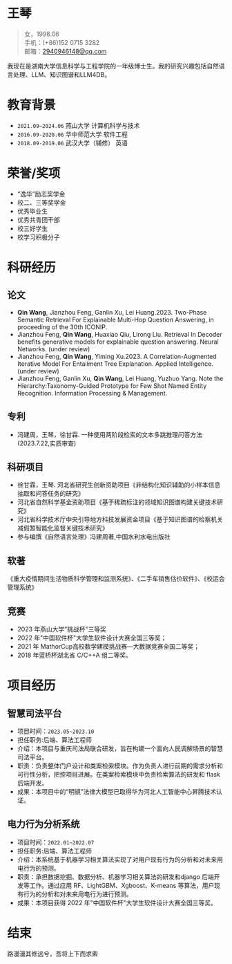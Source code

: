 # 王琴
> 女，1998.06  
> 手机：(+86)152 0715 3282   
> 邮箱：2940946148@qq.com

我现在是湖南大学信息科学与工程学院的一年级博士生。我的研究兴趣包括自然语言处理、LLM、知识图谱和LLM4DB。

# 教育背景
- ``2021.09~2024.06``    燕山大学            计算机科学与技术        
- ``2016.09-2020.06``    华中师范大学            软件工程           
- ``2018.09-2019.06``    武汉大学（辅修）          英语              

# 荣誉/奖项
- “逸华”励志奖学金
- 校二、三等奖学金
- 优秀毕业生
- 优秀共青团干部
- 校三好学生
- 校学习积极分子

# 科研经历
## 论文
- **Qin Wang**, Jianzhou Feng, Ganlin Xu, Lei Huang.2023. Two-Phase Semantic Retrieval For Explainable Multi-Hop Question Answering, in proceeding of the 30th ICONIP. 
- Jianzhou Feng, **Qin Wang**, Huaxiao Qiu, Lirong Liu. Retrieval In Decoder benefits generative models for explainable question answering. Neural Networks. (under review)
- Jianzhou Feng, **Qin Wang**, Yiming Xu.2023. A Correlation-Augmented Iterative Model For Entailment Tree Explanation. Applied Intelligence. (under review)
- Jianzhou Feng, Ganlin Xu, **Qin Wang**, Lei Huang, Yuzhuo Yang. Note the Hierarchy:Taxonomy-Guided Prototype for Few Shot Named Entity Recognition. Information Processing & Management.

## 专利
- 冯建周，王琴，徐甘霖. 一种使用两阶段检索的文本多跳推理问答方法 (2023.7.22,实质审查)

## 科研项目
- 徐甘霖，王琴. 河北省研究生创新资助项目《非结构化知识辅助的小样本信息抽取和问答任务的研究》
- 河北省自然科学基金资助项目《基于稀疏标注的领域知识图谱构建关键技术研究》
- 河北省科学技术厅中央引导地方科技发展资金项目《基于知识图谱的检察机关减假暂智能化监督关键技术研究》
- 参与编撰《自然语言处理》冯建周著,中国水利水电出版社

## 软著
《重大疫情期间生活物质科学管理和监测系统》、《二手车销售估价软件》、《校运会管理系统》

## 竞赛
- 2023 年燕山大学"挑战杯"三等奖
- 2022 年"中国软件杯"大学生软件设计大赛全国三等奖；
- 2021 年 MathorCup高校数学建模挑战赛—大数据竞赛全国二等奖；
- 2018 年蓝桥杯湖北省 C/C++A 组二等奖。

# 项目经历
## 智慧司法平台
- 项目时间：``2023.05~2023.10``
- 担任职务:后端、算法工程师
- 介绍：本项目与重庆司法局联合研发，旨在构建一个面向人民调解场景的智慧司法平台。
- 职责：负责整体门户设计和类案检索模块。作为负责人进行前期的需求分析和可行性分析，把控项目进展。在类案检索模块中负责检索算法的研发和 flask 后端开发。
- 成果：本项目中的“明镜”法律大模型已取得华为河北人工智能中心昇腾技术认证。

## 电力行为分析系统
- 项目时间：``2022.01~2022.07``
- 担任职务:后端、算法工程师
- 介绍：本系统基于机器学习相关算法实现了对用户现有行为的分析和对未来用电行为的预测。
- 职责：承担数据挖掘、数据分析、机器学习相关算法的研发和django 后端开发等工作。通过应用 RF、LightGBM、Xgboost、K-means 等算法，用户现有行为的分析和对未来用电行为进行预测。
- 成果：本项目获得 2022 年"中国软件杯"大学生软件设计大赛全国三等奖。

 # 结束
 
 路漫漫其修远兮，吾将上下而求索
